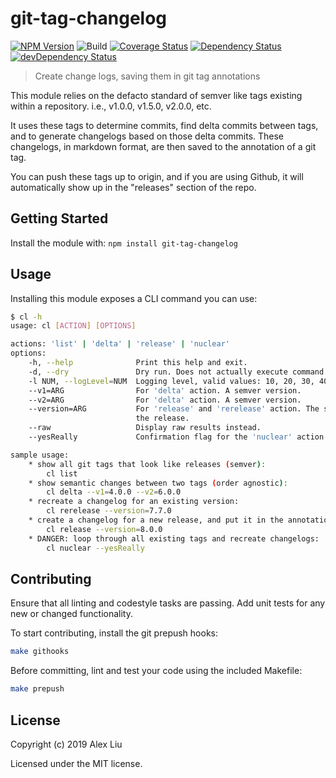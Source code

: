 # git-tag-changelog

[![NPM Version](https://img.shields.io/npm/v/git-tag-changelog.svg)](https://npmjs.org/package/git-tag-changelog)
![Build](https://github.com/DonutEspresso/workflows/node.js.yml/badge.svg?branch=master)
[![Coverage Status](https://coveralls.io/repos/github/DonutEspresso/git-tag-changelog/badge.svg?branch=master)](https://coveralls.io/github/DonutEspresso/git-tag-changelog?branch=master)
[![Dependency Status](https://david-dm.org/DonutEspresso/git-tag-changelog.svg)](https://david-dm.org/DonutEspresso/git-tag-changelog)
[![devDependency Status](https://david-dm.org/DonutEspresso/git-tag-changelog/dev-status.svg)](https://david-dm.org/DonutEspresso/git-tag-changelog#info=devDependencies)

> Create change logs, saving them in git tag annotations

This module relies on the defacto standard of semver like tags existing within
a repository. i.e., v1.0.0, v1.5.0, v2.0.0, etc.

It uses these tags to determine commits, find delta commits between tags, and
to generate changelogs based on those delta commits. These changelogs, in
markdown format, are then saved to the annotation of a git tag.

You can push these tags up to origin, and if you are using Github, it will
automatically show up in the "releases" section of the repo.

## Getting Started

Install the module with: `npm install git-tag-changelog`

## Usage

Installing this module exposes a CLI command you can use:

```sh
$ cl -h
usage: cl [ACTION] [OPTIONS]

actions: 'list' | 'delta' | 'release' | 'nuclear'
options:
    -h, --help              Print this help and exit.
    -d, --dry               Dry run. Does not actually execute command.
    -l NUM, --logLevel=NUM  Logging level, valid values: 10, 20, 30, 40, 50.
    --v1=ARG                For 'delta' action. A semver version.
    --v2=ARG                For 'delta' action. A semver version.
    --version=ARG           For 'release' and 'rerelease' action. The semver of
                            the release.
    --raw                   Display raw results instead.
    --yesReally             Confirmation flag for the 'nuclear' action.

sample usage:
    * show all git tags that look like releases (semver):
        cl list
    * show semantic changes between two tags (order agnostic):
        cl delta --v1=4.0.0 --v2=6.0.0
    * recreate a changelog for an existing version:
        cl rerelease --version=7.7.0
    * create a changelog for a new release, and put it in the annotation of a git tag:
        cl release --version=8.0.0
    * DANGER: loop through all existing tags and recreate changelogs:
        cl nuclear --yesReally
```

## Contributing

Ensure that all linting and codestyle tasks are passing. Add unit tests for any
new or changed functionality.

To start contributing, install the git prepush hooks:

```sh
make githooks
```

Before committing, lint and test your code using the included Makefile:
```sh
make prepush
```

## License

Copyright (c) 2019 Alex Liu

Licensed under the MIT license.
